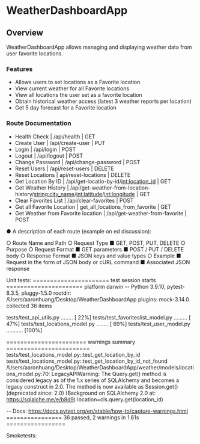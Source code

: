 # WeatherDashboardApp
## Overview
WeatherDashboardApp allows managing and displaying weather data from user favorite locations.

### Features 
- Allows users to set locations as a Favorite location 
- View current weather for all Favorite locations
- View all locations the user set as a favorite location
- Obtain historical weather access (latest 3 weather reports per location)
- Get 5 day forecast for a Favorite location

### Route Documentation
- Health Check | /api/health | GET
- Create User | /api/create-user | PUT
- Login | /api/login | POST
- Logout | /api/logout | POST
- Change Password | /api/change-password | POST
- Reset Users | /api/reset-users | DELETE
- Reset Locations | api/reset-locations | DELETE
- Get Location By ID | /api/get-locatio-by-id/<int:location_id> | GET
- Get Weather History | /api/get-weather-from-location-history/<string:city_name>/<int:latitude>/<int:longitude> | GET
- Clear Favorites List | /api/clear-favorites | POST
- Get all Favorite Location | get_all_locations_from_favorite | GET
- Get Weather from Favorite location | /api/get-weather-from-favorite | POST



● A description of each route (example on ed discussion):

○ Route Name and Path
○ Request Type
■ GET, POST, PUT, DELETE
○ Purpose
○ Request Format
■ GET parameters
■ POST / PUT / DELETE body
○ Response Format
■ JSON keys and value types
○ Example
■ Request in the form of JSON body or cURL
command
■ Associated JSON response

Unit tests:
====================== test session starts ======================
platform darwin -- Python 3.9.10, pytest-8.3.5, pluggy-1.5.0
rootdir: /Users/aaronhuang/Desktop/WeatherDashboardApp
plugins: mock-3.14.0
collected 36 items                                              

tests/test_api_utils.py ........                          [ 22%]
tests/test_favoriteslist_model.py .........               [ 47%]
tests/test_locations_model.py ........                    [ 69%]
tests/test_user_model.py ...........                      [100%]

======================= warnings summary ========================
tests/test_locations_model.py::test_get_location_by_id
tests/test_locations_model.py::test_get_location_by_id_not_found
  /Users/aaronhuang/Desktop/WeatherDashboardApp/weather/models/locations_model.py:70: LegacyAPIWarning: The Query.get() method is considered legacy as of the 1.x series of SQLAlchemy and becomes a legacy construct in 2.0. The method is now available as Session.get() (deprecated since: 2.0) (Background on SQLAlchemy 2.0 at: https://sqlalche.me/e/b8d9)
    location=cls.query.get(location_id)

-- Docs: https://docs.pytest.org/en/stable/how-to/capture-warnings.html
================ 36 passed, 2 warnings in 1.61s =================

Smoketests:





